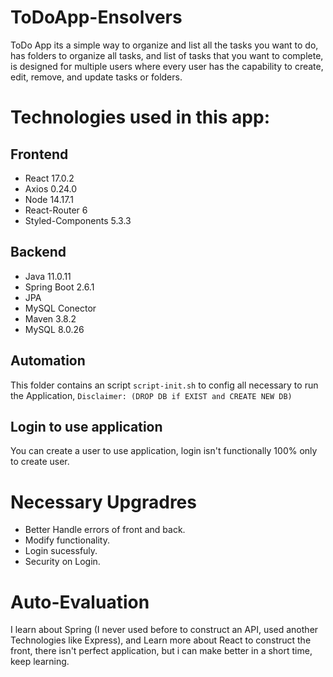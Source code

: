 # ToDoApp-Ensolvers

ToDo App its a simple way to organize and list all the tasks you want to do, has folders to organize all tasks, and list of tasks that you want to complete, is designed for multiple users where every user has the capability to create, edit, remove, and update tasks or folders.

# Technologies used in this app:

## Frontend

- React 17.0.2
- Axios 0.24.0
- Node 14.17.1
- React-Router 6
- Styled-Components 5.3.3

## Backend

- Java 11.0.11
- Spring Boot 2.6.1
- JPA
- MySQL Conector
- Maven 3.8.2
- MySQL 8.0.26

## Automation

This folder contains an script `script-init.sh` to config all necessary to run the Application, `Disclaimer: (DROP DB if EXIST and CREATE NEW DB)`

## Login to use application

You can create a user to use application, login isn't functionally 100% only to create user.

# Necessary Upgradres

- Better Handle errors of front and back.
- Modify functionality.
- Login sucessfuly.
- Security on Login.

# Auto-Evaluation

I learn about Spring (I never used before to construct an API, used another Technologies like Express), and Learn more about React to construct the front, there isn't perfect application, but i can make better in a short time, keep learning.